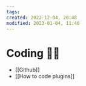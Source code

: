 ```yaml
---
tags: 
created: 2022-12-04, 20:48
modified: 2023-01-04, 11:40
---
```


# Coding 🧑‍💻
- [[Github]]
- [[How to code plugins]]